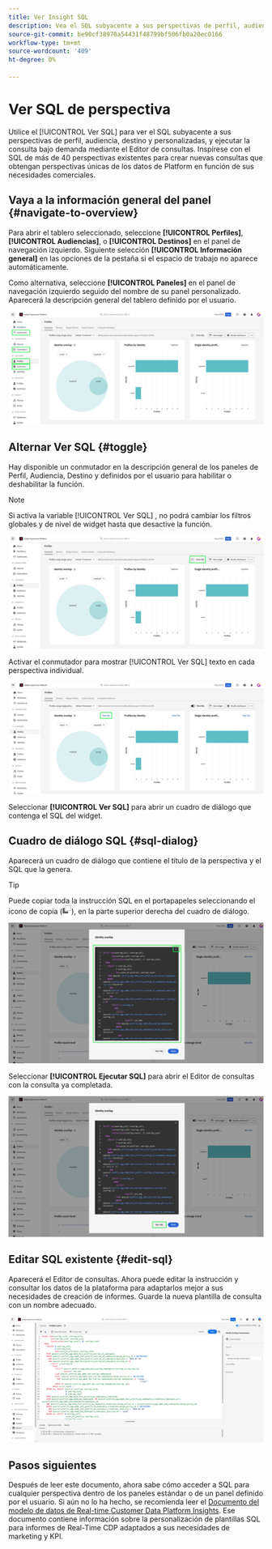 ```yaml
---
title: Ver Insight SQL
description: Vea el SQL subyacente a sus perspectivas de perfil, audiencia, destino y personalizadas, y ejecute la consulta bajo demanda mediante el Editor de consultas.
source-git-commit: be90cf38970a54431f48799bf506fb0a20ec0166
workflow-type: tm+mt
source-wordcount: '409'
ht-degree: 0%

---
```


# Ver SQL de perspectiva

Utilice el [!UICONTROL Ver SQL] para ver el SQL subyacente a sus perspectivas de perfil, audiencia, destino y personalizadas, y ejecutar la consulta bajo demanda mediante el Editor de consultas. Inspírese con el SQL de más de 40 perspectivas existentes para crear nuevas consultas que obtengan perspectivas únicas de los datos de Platform en función de sus necesidades comerciales.

## Vaya a la información general del panel {#navigate-to-overview}

Para abrir el tablero seleccionado, seleccione **[!UICONTROL Perfiles]**, **[!UICONTROL Audiencias]**, o **[!UICONTROL Destinos]** en el panel de navegación izquierdo. Siguiente selección **[!UICONTROL Información general]** en las opciones de la pestaña si el espacio de trabajo no aparece automáticamente.

Como alternativa, seleccione **[!UICONTROL Paneles]** en el panel de navegación izquierdo seguido del nombre de su panel personalizado. Aparecerá la descripción general del tablero definido por el usuario.

![La IU del Experience Platform con [!UICONTROL Perfiles], [!UICONTROL Audiencias], [!UICONTROL Destinos], y [!UICONTROL Paneles] resaltado.](./images/view-sql/dashboard-navigation.png)

## Alternar Ver SQL {#toggle}

Hay disponible un conmutador en la descripción general de los paneles de Perfil, Audiencia, Destino y definidos por el usuario para habilitar o deshabilitar la función.

>[!NOTE]
>
>Si activa la variable [!UICONTROL Ver SQL] , no podrá cambiar los filtros globales y de nivel de widget hasta que desactive la función.

![El [!UICONTROL Ver SQL] alternar resaltado.](./images/view-sql/view-sql-toggle.png)

Activar el conmutador para mostrar [!UICONTROL Ver SQL] texto en cada perspectiva individual.

![Una perspectiva con [!UICONTROL Ver SQL] resaltado.](./images/view-sql/insight-view-sql.png)

Seleccionar **[!UICONTROL Ver SQL]** para abrir un cuadro de diálogo que contenga el SQL del widget.

## Cuadro de diálogo SQL {#sql-dialog}

Aparecerá un cuadro de diálogo que contiene el título de la perspectiva y el SQL que la genera.

>[!TIP]
>
>Puede copiar toda la instrucción SQL en el portapapeles seleccionando el icono de copia (![El icono Copiar.](./images/view-sql/copy-icon.png)), en la parte superior derecha del cuadro de diálogo.

![Un cuadro de diálogo de perspectiva con la instrucción SQL resaltada.](./images/view-sql/sql-dialog.png)

Seleccionar **[!UICONTROL Ejecutar SQL]** para abrir el Editor de consultas con la consulta ya completada.

![Un cuadro de diálogo de perspectiva con [!UICONTROL Ejecutar SQL] resaltado.](./images/view-sql/run-sql.png)

## Editar SQL existente {#edit-sql}

Aparecerá el Editor de consultas. Ahora puede editar la instrucción y consultar los datos de la plataforma para adaptarlos mejor a sus necesidades de creación de informes. Guarde la nueva plantilla de consulta con un nombre adecuado.

![El editor de consultas con el SQL de perspectiva seleccionado ya se ha rellenado.](./images/view-sql/edit-sql.png)

## Pasos siguientes

Después de leer este documento, ahora sabe cómo acceder a SQL para cualquier perspectiva dentro de los paneles estándar o de un panel definido por el usuario. Si aún no lo ha hecho, se recomienda leer el [Documento del modelo de datos de Real-time Customer Data Platform Insights](./cdp-insights-data-model.md). Ese documento contiene información sobre la personalización de plantillas SQL para informes de Real-Time CDP adaptados a sus necesidades de marketing y KPI.
